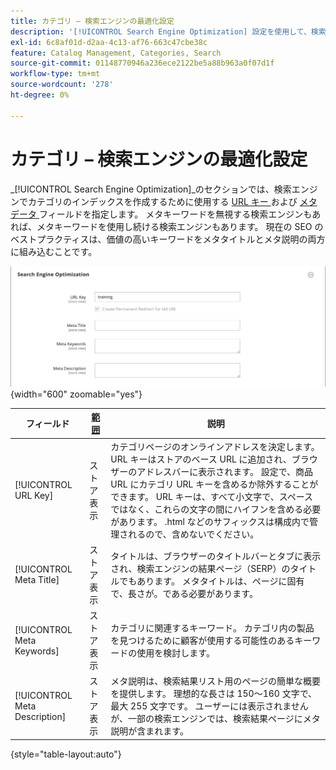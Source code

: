 ```yaml
---
title: カテゴリ – 検索エンジンの最適化設定
description: '[!UICONTROL Search Engine Optimization] 設定を使用して、検索エンジンでカテゴリのインデックス作成に使用される URL キーとメタデータフィールドを定義する方法について説明します。'
exl-id: 6c8af01d-d2aa-4c13-af76-663c47cbe38c
feature: Catalog Management, Categories, Search
source-git-commit: 01148770946a236ece2122be5a88b963a0f07d1f
workflow-type: tm+mt
source-wordcount: '278'
ht-degree: 0%

---
```


# カテゴリ – 検索エンジンの最適化設定

_[!UICONTROL Search Engine Optimization]_のセクションでは、検索エンジンでカテゴリのインデックスを作成するために使用する [URL キー ](catalog-urls.md) および [ メタデータ ](../merchandising-promotions/meta-data.md) フィールドを指定します。 メタキーワードを無視する検索エンジンもあれば、メタキーワードを使用し続ける検索エンジンもあります。 現在の SEO のベストプラクティスは、価値の高いキーワードをメタタイトルとメタ説明の両方に組み込むことです。

![ 検索エンジンの最適化 ](./assets/categories-search-engine-optimization.png){width="600" zoomable="yes"}

| フィールド | [ 範囲 ](../getting-started/websites-stores-views.md#scope-settings) | 説明 |
|--- |--- |----------------------------------------------------|
| [!UICONTROL URL Key] | ストア表示 | カテゴリページのオンラインアドレスを決定します。 URL キーはストアのベース URL に追加され、ブラウザーのアドレスバーに表示されます。 設定で、商品 URL にカテゴリ URL キーを含めるか除外することができます。 URL キーは、すべて小文字で、スペースではなく、これらの文字の間にハイフンを含める必要があります。 .html などのサフィックスは構成内で管理されるので、含めないでください。 |
| [!UICONTROL Meta Title] | ストア表示 | タイトルは、ブラウザーのタイトルバーとタブに表示され、検索エンジンの結果ページ（SERP）のタイトルでもあります。 メタタイトルは、ページに固有で、長さが。である必要があります。 |
| [!UICONTROL Meta Keywords] | ストア表示 | カテゴリに関連するキーワード。 カテゴリ内の製品を見つけるために顧客が使用する可能性のあるキーワードの使用を検討します。 |
| [!UICONTROL Meta Description] | ストア表示 | メタ説明は、検索結果リスト用のページの簡単な概要を提供します。 理想的な長さは 150～160 文字で、最大 255 文字です。 ユーザーには表示されませんが、一部の検索エンジンでは、検索結果ページにメタ説明が含まれます。 |

{style="table-layout:auto"}
